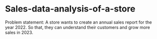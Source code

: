 # Sales-data-analysis-of-a-store
Problem statement: A store wants to create an annual sales report for the year 2022. So that, they can understand their customers and grow more sales in 2023.

